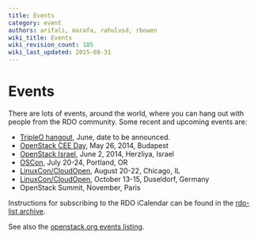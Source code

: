 ```yaml
---
title: Events
category: event
authors: arifali, marafa, rahulvsd, rbowen
wiki_title: Events
wiki_revision_count: 185
wiki_last_updated: 2015-08-31
---
```


# Events

There are lots of events, around the world, where you can hang out with people from the RDO community. Some recent and upcoming events are:

*   [TripleO hangout](Hangouts), June, date to be announced.
*   [OpenStack CEE Day](http://openstackceeday.com/), May 26, 2014, Budapest
*   [OpenStack Israel](http://www.openstack-israel.org/), June 2, 2014, Herzliya, Israel
*   [OSCon](http://www.oscon.com/oscon2014), July 20-24, Portland, OR
*   [LinuxCon/CloudOpen](http://events.linuxfoundation.org/events/linuxcon-north-america), August 20-22, Chicago, IL
*   [LinuxCon/CloudOpen](http://events.linuxfoundation.org/events/linuxcon-europe), October 13-15, Duseldorf, Germany
*   OpenStack Summit, November, Paris

Instructions for subscribing to the RDO iCalendar can be found in the [rdo-list archive](https://www.redhat.com/archives/rdo-list/2014-January/msg00133.html).

See also the [openstack.org events listing](http://www.openstack.org/community/events/).
